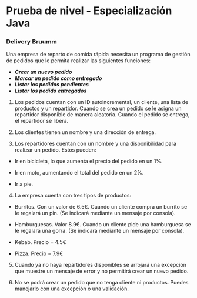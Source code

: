 # Prueba de nivel - Especialización Java

### Delivery Bruumm

Una empresa de reparto de comida rápida necesita un programa de gestión de pedidos que
le permita realizar las siguientes funciones:

- ***Crear un nuevo pedido***
- ***Marcar un pedido como entregado***
- ***Listar los pedidos pendientes***
- ***Listar los pedido entregados***

1. Los pedidos cuentan con un ID autoincremental, un cliente, una lista de productos y un
repartidor.
Cuando se crea un pedido se le asigna un repartidor disponible de manera aleatoria.
Cuando el pedido se entrega, el repartidor se libera.


2. Los clientes tienen un nombre y una dirección de entrega.


3. Los repartidores cuentan con un nombre y una disponibilidad para realizar un pedido.
Estos pueden:
- Ir en bicicleta, lo que aumenta el precio del pedido en un 1%.


- Ir en moto, aumentando el total del pedido en un 2%.


- Ir a pie.

4. La empresa cuenta con tres tipos de productos:
- Burritos. Con un valor de 6.5€. Cuando un cliente compra un burrito se le regalará un
pin. (Se indicará mediante un mensaje por consola).


- Hamburguesas. Valor 8.9€. Cuando un cliente pide una hamburguesa se le regalará
una gorra. (Se indicará mediante un mensaje por consola).


- Kebab. Precio = 4.5€


- Pizza. Precio = 7.9€

5. Cuando ya no haya repartidores disponibles se arrojará una excepción que muestre un
mensaje de error y no permitirá crear un nuevo pedido.


6. No se podrá crear un pedido que no tenga cliente ni productos. Puedes manejarlo con
una excepción o una validación.